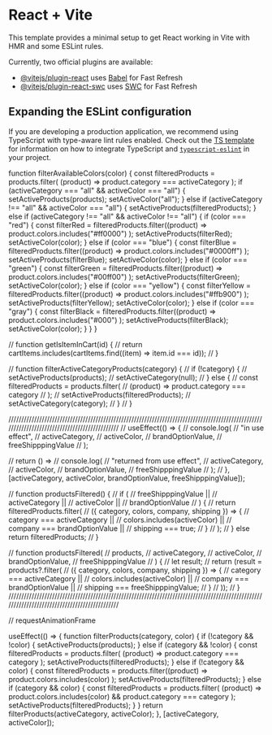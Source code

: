 # React + Vite

This template provides a minimal setup to get React working in Vite with HMR and some ESLint rules.

Currently, two official plugins are available:

- [@vitejs/plugin-react](https://github.com/vitejs/vite-plugin-react/blob/main/packages/plugin-react) uses [Babel](https://babeljs.io/) for Fast Refresh
- [@vitejs/plugin-react-swc](https://github.com/vitejs/vite-plugin-react/blob/main/packages/plugin-react-swc) uses [SWC](https://swc.rs/) for Fast Refresh

## Expanding the ESLint configuration

If you are developing a production application, we recommend using TypeScript with type-aware lint rules enabled. Check out the [TS template](https://github.com/vitejs/vite/tree/main/packages/create-vite/template-react-ts) for information on how to integrate TypeScript and [`typescript-eslint`](https://typescript-eslint.io) in your project.

function filterAvailableColors(color) {
const filteredProducts = products.filter(
(product) => product.category === activeCategory
);
if (activeCategory === "all" && activeColor === "all") {
setActiveProducts(products);
setActiveColor("all");
} else if (activeCategory !== "all" && activeColor === "all") {
setActiveProducts(filteredProducts);
} else if (activeCategory !== "all" && activeColor !== "all") {
if (color === "red") {
const filterRed = filteredProducts.filter((product) =>
product.colors.includes("#ff0000")
);
setActiveProducts(filterRed);
setActiveColor(color);
} else if (color === "blue") {
const filterBlue = filteredProducts.filter((product) =>
product.colors.includes("#0000ff")
);
setActiveProducts(filterBlue);
setActiveColor(color);
} else if (color === "green") {
const filterGreen = filteredProducts.filter((product) =>
product.colors.includes("#00ff00")
);
setActiveProducts(filterGreen);
setActiveColor(color);
} else if (color === "yellow") {
const filterYellow = filteredProducts.filter((product) =>
product.colors.includes("#ffb900")
);
setActiveProducts(filterYellow);
setActiveColor(color);
} else if (color === "gray") {
const filterBlack = filteredProducts.filter((product) =>
product.colors.includes("#000")
);
setActiveProducts(filterBlack);
setActiveColor(color);
}
}
}

// function getIsItemInCart(id) {
// return cartItems.includes(cartItems.find((item) => item.id === id));
// }

// function filterActiveCategoryProducts(category) {
// if (!category) {
// setActiveProducts(products);
// setActiveCategory(null);
// } else {
// const filteredProducts = products.filter(
// (product) => product.category === category
// );
// setActiveProducts(filteredProducts);
// setActiveCategory(category);
// }
// }

//////////////////////////////////////////////////////////////////////////////////////////////////////////////////////////////////////////////
// useEffect(() => {
// console.log(
// "in use effect",
// activeCategory,
// activeColor,
// brandOptionValue,
// freeShipppingValue
// );

// return () =>
// console.log(
// "returned from use effect",
// activeCategory,
// activeColor,
// brandOptionValue,
// freeShipppingValue
// );
// }, [activeCategory, activeColor, brandOptionValue, freeShipppingValue]);

// function productsFiltered() {
// if (
// freeShipppingValue ||
// activeCategory ||
// activeColor ||
// brandOptionValue
// ) {
// return filteredProducts.filter(
// ({ category, colors, company, shipping }) => {
// category === activeCategory ||
// colors.includes(activeColor) ||
// company === brandOptionValue ||
// shipping === true;
// }
// );
// } else return filteredProducts;
// }

// function productsFiltered(
// products,
// activeCategory,
// activeColor,
// brandOptionValue,
// freeShipppingValue
// ) {
// let result;
// return (result = products?.filter(
// ({ category, colors, company, shipping }) => {
// category === activeCategory ||
// colors.includes(activeColor) ||
// company === brandOptionValue ||
// shipping === freeShipppingValue;
// }
// ));
// }
//////////////////////////////////////////////////////////////////////////////////////////////////////////////////////////////////////////////

<!-- pogledaj u taiwind config dodati pink custom boju i okrenuti media query-->
<!-- koristiti tailwind design sistem kad god je moguce -->
<!-- home.jsx  -> index.jsx -->
<!-- home componenst -> components -->
<!-- reusable components - UI -->

// requestAnimationFrame

useEffect(() => {
function filterProducts(category, color) {
if (!category && !color) {
setActiveProducts(products);
} else if (category && !color) {
const filteredProducts = products.filter(
(product) => product.category === category
);
setActiveProducts(filteredProducts);
} else if (!category && color) {
const filteredProducts = products.filter((product) =>
product.colors.includes(color)
);
setActiveProducts(filteredProducts);
} else if (category && color) {
const filteredProducts = products.filter(
(product) =>
product.colors.includes(color) && product.category === category
);
setActiveProducts(filteredProducts);
}
}
return filterProducts(activeCategory, activeColor);
}, [activeCategory, activeColor]);
